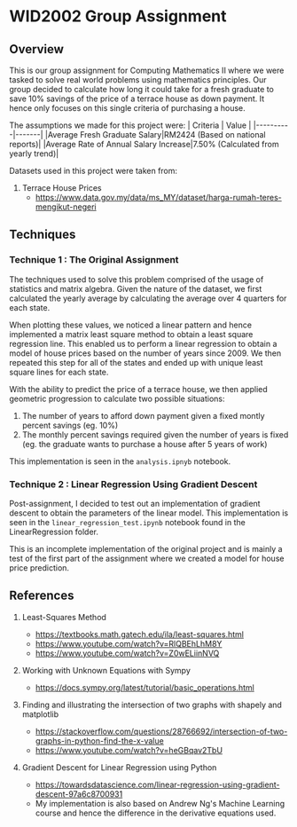 # WID2002 Group Assignment

## Overview

This is our group assignment for Computing Mathematics II where we were tasked to solve real world problems using mathematics principles. Our group decided to calculate how long it could take for a fresh graduate to save 10% savings of the price of a terrace house as down payment. It hence only focuses on this single criteria of purchasing a house.

The assumptions we made for this project were:
| Criteria | Value |
|----------|-------|
|Average Fresh Graduate Salary|RM2424 (Based on national reports)|
|Average Rate of Annual Salary Increase|7.50% (Calculated from yearly trend)|

Datasets used in this project were taken from:

1. Terrace House Prices
   - https://www.data.gov.my/data/ms_MY/dataset/harga-rumah-teres-mengikut-negeri

## Techniques

### Technique 1 : The Original Assignment

The techniques used to solve this problem comprised of the usage of statistics and matrix algebra. Given the nature of the dataset, we first calculated the yearly average by calculating the average over 4 quarters for each state.

When plotting these values, we noticed a linear pattern and hence implemented a matrix least square method to obtain a least square regression line. This enabled us to perform a linear regression to obtain a model of house prices based on the number of years since 2009. We then repeated this step for all of the states and ended up with unique least square lines for each state.

With the ability to predict the price of a terrace house, we then applied geometric progression to calculate two possible situations:

1. The number of years to afford down payment given a fixed montly percent savings (eg. 10%)
2. The monthly percent savings required given the number of years is fixed (eg. the graduate wants to purchase a house after 5 years of work)

This implementation is seen in the `analysis.ipnyb` notebook.

### Technique 2 : Linear Regression Using Gradient Descent

Post-assignment, I decided to test out an implementation of gradient descent to obtain the parameters of the linear model. This implementation is seen in the `linear_regression_test.ipynb` notebook found in the LinearRegression folder.

This is an incomplete implementation of the original project and is mainly a test of the first part of the assignment where we created a model for house price prediction.

## References

1. Least-Squares Method

   - https://textbooks.math.gatech.edu/ila/least-squares.html
   - https://www.youtube.com/watch?v=RlQBEhLhM8Y
   - https://www.youtube.com/watch?v=Z0wELiinNVQ

2. Working with Unknown Equations with Sympy

   - https://docs.sympy.org/latest/tutorial/basic_operations.html

3. Finding and illustrating the intersection of two graphs with shapely and matplotlib

   - https://stackoverflow.com/questions/28766692/intersection-of-two-graphs-in-python-find-the-x-value
   - https://www.youtube.com/watch?v=heGBqav2TbU

4. Gradient Descent for Linear Regression using Python
   - https://towardsdatascience.com/linear-regression-using-gradient-descent-97a6c8700931
   - My implementation is also based on Andrew Ng's Machine Learning course and hence the difference in the derivative equations used.
